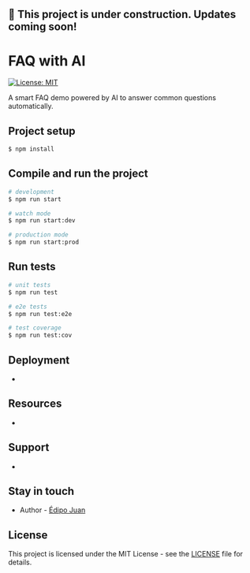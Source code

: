 ## :construction: This project is under construction. Updates coming soon!

# FAQ with AI

[![License: MIT](https://img.shields.io/badge/License-MIT-yellow.svg)](https://opensource.org/licenses/MIT)

A smart FAQ demo powered by AI to answer common questions automatically.

## Project setup

```bash
$ npm install
```

## Compile and run the project

```bash
# development
$ npm run start

# watch mode
$ npm run start:dev

# production mode
$ npm run start:prod
```

## Run tests

```bash
# unit tests
$ npm run test

# e2e tests
$ npm run test:e2e

# test coverage
$ npm run test:cov
```

## Deployment

-

## Resources

-

## Support

-

## Stay in touch

- Author - [Édipo Juan](https://www.linkedin.com/in/edipojuan/)

## License

This project is licensed under the MIT License - see the [LICENSE](LICENSE) file for details.

